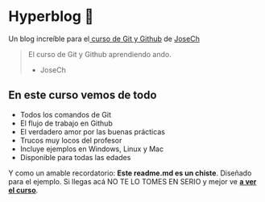 # Hyperblog 💚
Un blog increíble para el[ curso de Git y Github](https://josech.com/cursos/git-github/ " curso de Git y Github") de [JoseCh](https://josech.com/ "JoseCh")
> El curso de Git y Github aprendiendo ando.
> - JoseCh

## En este curso vemos de todo
* Todos los comandos de Git
* El flujo de trabajo en Github
* El verdadero amor por las buenas prácticas
* Trucos muy locos del profesor
* Incluye ejemplos en Windows, Linux y Mac
* Disponible para todas las edades

Y como un amable recordatorio: **Este readme.md es un chiste**.  Diseñado para el ejemplo. Si llegas acá NO TE LO TOMES EN SERIO y mejor ve [**a ver el curso**](https://josech.com/cursos/git-github/).